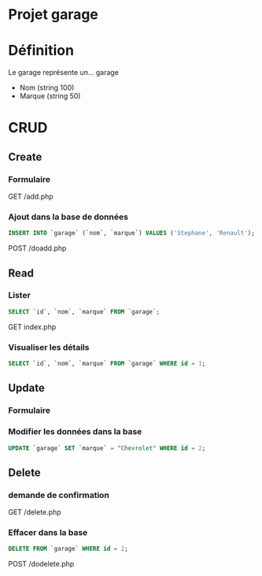 # Projet garage

# Définition
Le garage représente un... garage

* Nom (string 100)
* Marque (string 50)

# CRUD

## Create

### Formulaire
GET /add.php

### Ajout dans la base de données
```sql
INSERT INTO `garage` (`nom`, `marque`) VALUES ('Stephane', 'Renault');
```
POST /doadd.php

## Read

### Lister
```sql
SELECT `id`, `nom`, `marque` FROM `garage`;
```
GET index.php

### Visualiser les détails
```sql
SELECT `id`, `nom`, `marque` FROM `garage` WHERE id = 1;
```

## Update

### Formulaire

### Modifier les données dans la base
```sql
UPDATE `garage` SET `marque` = "Chevrolet" WHERE id = 2;
``` 

## Delete

### demande de confirmation
GET /delete.php

### Effacer dans la base
```sql
DELETE FROM `garage` WHERE id = 2;
```
POST /dodelete.php
